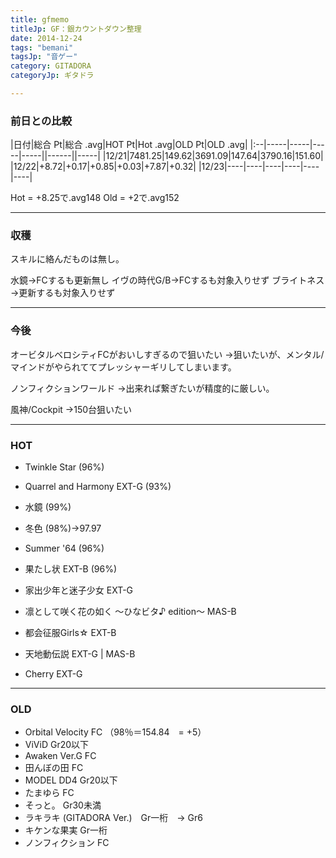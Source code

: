 ```yaml
---
title: gfmemo
titleJp: GF：銀カウントダウン整理
date: 2014-12-24
tags: "bemani"
tagsJp: "音ゲー"
category: GITADORA
categoryJp: ギタドラ

---
```


### 前日との比較

|日付|総合 Pt|総合 .avg|HOT Pt|Hot .avg|OLD Pt|OLD .avg|
|:--|-----|-----|-----|-----||------||-----|
|12/21|7481.25|149.62|3691.09|147.64|3790.16|151.60|
|12/22|+8.72|+0.17|+0.85|+0.03|+7.87|+0.32|
|12/23|----|----|----|----|----|----|



Hot = +8.25で.avg148
Old = +2で.avg152

--------

### 収穫

スキルに絡んだものは無し。

水鏡→FCするも更新無し
イヴの時代G/B→FCするも対象入りせず
ブライトネス→更新するも対象入りせず

---------
### 今後

オービタルベロシティFCがおいしすぎるので狙いたい
→狙いたいが、メンタル/マインドがやられててプレッシャーギリしてしまいます。

ノンフィクションワールド
→出来れば繋ぎたいが精度的に厳しい。

風神/Cockpit
→150台狙いたい

---------

### HOT

* Twinkle Star (96%) 
* Quarrel and Harmony EXT-G (93%)
* 水鏡 (99%)
* 冬色 (98%)→97.97
* Summer '64 (96%) 
* 果たし状 EXT-B (96%)

* 家出少年と迷子少女 EXT-G
* 凛として咲く花の如く ～ひなビタ♪ edition～ MAS-B
* 都会征服Girls☆ EXT-B
* 天地動伝説 EXT-G | MAS-B
* Cherry EXT-G

--------


### OLD

* Orbital Velocity FC （98％＝154.84　= +5）
* ViViD Gr20以下
* Awaken Ver.G FC
* 田んぼの田 FC
* MODEL DD4 Gr20以下
* たまゆら FC
* そっと。 Gr30未満
* ラキラキ (GITADORA Ver.)　Gr一桁　→ Gr6
* キケンな果実 Gr一桁
* ノンフィクション FC

